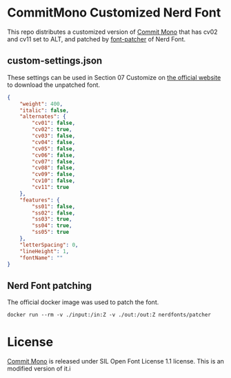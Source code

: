 # CommitMono Customized Nerd Font

This repo distributes a customized version of [Commit Mono](https://commitmono.com/) 
that has cv02 and cv11 set to ALT, and patched by [font-patcher](https://github.com/ryanoasis/nerd-fonts?tab=readme-ov-file#font-patcher)
of Nerd Font.

## custom-settings.json

These settings can be used in Section 07 Customize on [the official website](https://commitmono.com/) to download the unpatched font.

```json
{
	"weight": 400,
	"italic": false,
	"alternates": {
		"cv01": false,
		"cv02": true,
		"cv03": false,
		"cv04": false,
		"cv05": false,
		"cv06": false,
		"cv07": false,
		"cv08": false,
		"cv09": false,
		"cv10": false,
		"cv11": true
	},
	"features": {
		"ss01": false,
		"ss02": false,
		"ss03": true,
		"ss04": true,
		"ss05": true
	},
	"letterSpacing": 0,
	"lineHeight": 1,
	"fontName": ""
}
```

## Nerd Font patching

The official docker image was used to patch the font.

```
docker run --rm -v ./input:/in:Z -v ./out:/out:Z nerdfonts/patcher
```

# License

[Commit Mono](https://commitmono.com/) is released under SIL Open Font License 1.1 license. This is an modified version of it.i
 
